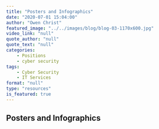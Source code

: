 ```yaml
---
title: "Posters and Infographics"
date: "2020-07-01 15:04:00"
author: "Owen Christ"
featured_image: "../../images/blog/blog-03-1170x600.jpg"
video_link: "null"
quote_author: "null"
quote_text: "null"
categories: 
    - Positions
    - cyber security
tags: 
    - Cyber Security
    - IT Services
format: "null"
type: "resources"
is_featured: true
---
```



## Posters and Infographics
